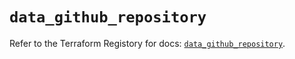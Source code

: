 # `data_github_repository`

Refer to the Terraform Registory for docs: [`data_github_repository`](https://registry.terraform.io/providers/integrations/github/5.27.0/docs/data-sources/repository).
